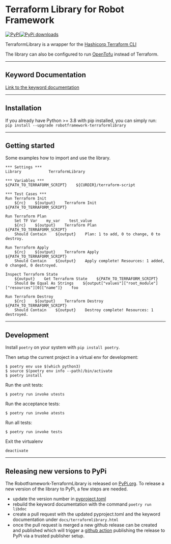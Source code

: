 # Terraform Library for Robot Framework
[![PyPI](https://img.shields.io/pypi/v/robotframework-terraformlibrary)](https://pypi.org/project/robotframework-terraformlibrary/)[![PyPi downloads](https://img.shields.io/pypi/dm/robotframework-terraformlibrary.svg)](https://pypi.python.org/pypi/robotframework-terraformlibrary)

TerraformLibrary is a wrapper for the [Hashicorp Terraform CLI](https://developer.hashicorp.com/terraform/cli)

The library can also be configured to run [OpenTofu](https://opentofu.org/) instead of Terraform.

---
## Keyword Documentation
[Link to the keyword documentation](https://nilsty.github.io/robotframework-terraformlibrary/terraformlibrary.html)

---
## Installation
If you already have Python >= 3.8 with pip installed, you can simply run:  
`pip install --upgrade robotframework-terraformlibrary`

---
## Getting started
Some examples how to import and use the library.

``` robotframework
*** Settings ***
Library            TerraformLibrary

*** Variables ***
${PATH_TO_TERRAFORM_SCRIPT}    ${CURDIR}/terraform-script

*** Test Cases ***
Run Terraform Init
    ${rc}    ${output}    Terraform Init    ${PATH_TO_TERRAFORM_SCRIPT}

Run Terraform Plan
    Set TF Var    my_var    test_value
    ${rc}    ${output}    Terraform Plan    ${PATH_TO_TERRAFORM_SCRIPT}
    Should Contain    ${output}    Plan: 1 to add, 0 to change, 0 to destroy.

Run Terraform Apply
    ${rc}    ${output}    Terraform Apply    ${PATH_TO_TERRAFORM_SCRIPT}
    Should Contain    ${output}    Apply complete! Resources: 1 added, 0 changed, 0 destroyed.

Inspect Terraform State
    ${output}    Get Terraform State    ${PATH_TO_TERRAFORM_SCRIPT}
    Should Be Equal As Strings    ${output["values"]["root_module"]["resources"][0]["name"]}    foo

Run Terraform Destroy
    ${rc}    ${output}    Terraform Destroy    ${PATH_TO_TERRAFORM_SCRIPT}
    Should Contain    ${output}    Destroy complete! Resources: 1 destroyed.
```

---
## Development

Install `poetry` on your system with `pip install poetry`.

Then setup the current project in a virtual env for development:

```
$ poetry env use $(which python3)
$ source $(poetry env info --path)/bin/activate
$ poetry install
```

Run the unit tests:

```
$ poetry run invoke utests
```

Run the acceptance tests:

```
$ poetry run invoke atests
```

Run all tests:

```
$ poetry run invoke tests
```

Exit the virtualenv

```
deactivate
```
---
## Releasing new versions to PyPi

The Robotframework-TerraformLibrary is released on [PyPi.org](https://pypi.org/project/robotframework-terraformlibrary/).
To release a new version of the library to PyPi, a few steps are needed.
- update the version number in [pyproject.toml](pyproject.toml)
- rebuild the keyword documentation with the command `poetry run libdoc`
- create a pull request with the updated pyproject.toml and the keyword documentation under `docs/terraformlibrary.html`
- once the pull request is merged a new github release can be created and published which will trigger a [github action](.github/workflows/publish.yml) publishing the release to PyPi via a trusted publisher setup.
